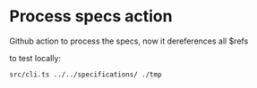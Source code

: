 # Process specs action

Github action to process the specs, now it dereferences all $refs

to test locally:

```sh
src/cli.ts ../../specifications/ ./tmp
```
